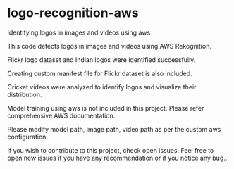 # logo-recognition-aws
Identifying logos in images and videos using aws

This code detects logos in images and videos using AWS Rekognition. 

Flickr logo dataset and Indian logos were identified successfully.

Creating custom manifest file for Flickr dataset is also included.

Cricket videos were analyzed to identify logos and visualize their distribution.

Model training using aws is not included in this project. Please refer comprehensive AWS documentation. 

Please modify model path, image path, video path as per the custom aws configuration.

If you wish to contribute to this project, check open issues. Feel free to open new issues if you have any recommendation or if you notice any bug..
